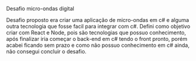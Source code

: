 Desafio micro-ondas digital

Desafio proposto era criar uma aplicação de micro-ondas em c# e alguma outra tecnologia que fosse facil para integrar com c#.
Defini como objetivo criar com React e Node, pois são tecnologias que possuo conhecimento, após finalizar iria começar o back-end em c# tendo o front pronto, porém acabei ficando sem prazo e como não possuo conhecimento em c# ainda, não consegui concluir o desafio. 
